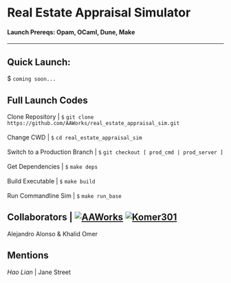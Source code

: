 # Real Estate Appraisal Simulator
#### Launch Prereqs: Opam, OCaml, Dune, Make

---
## Quick Launch: 
$ ```coming soon...``` <br>

## Full Launch Codes
Clone Repository | ```$``` ```git clone https://github.com/AAWorks/real_estate_appraisal_sim.git``` <br><br>
Change CWD | ```$``` ```cd real_estate_appraisal_sim``` <br><br>
Switch to a Production Branch | ```$``` ```git checkout [ prod_cmd | prod_server ]``` <br><br>
Get Dependencies | ```$``` ```make deps``` <br><br>
Build Executable | ```$``` ```make build ``` <br><br>
Run Commandline Sim | ```$``` ```make run_base``` <br>

## Collaborators |  [![AAWorks](https://img.shields.io/static/v1?label=&message=AAWorks&color=blue&style=flat&logo=&logoColor=white)](https://github.com/AAWorks) [![Komer301](https://img.shields.io/static/v1?label=&message=Komer301&color=red&style=flat&logo=&logoColor=white)](https://github.com/Komer301)
Alejandro Alonso & Khalid Omer 

## Mentions
<i>Hao Lian </i>| Jane Street
